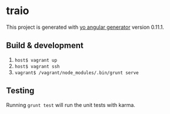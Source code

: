 # traio

This project is generated with [yo angular generator](https://github.com/yeoman/generator-angular)
version 0.11.1.

## Build & development

1) `host$ vagrant up`
2) `host$ vagrant ssh`
3) `vagrant$ /vagrant/node_modules/.bin/grunt serve`

## Testing

Running `grunt test` will run the unit tests with karma.
